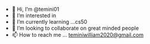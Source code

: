 - 👋 Hi, I’m @temini01
- 👀 I’m interested in
- 🌱 I’m currently learning ...cs50
- 💞️ I’m looking to collaborate on great minded people 
- 📫 How to reach me ... teminiwilliam2020@gmail.com

<!---
temini01/temini01 is a ✨ special ✨ repository because its `README.md` (this file) appears on your GitHub profile.
You can click the Preview link to take a look at your changes.
--->
